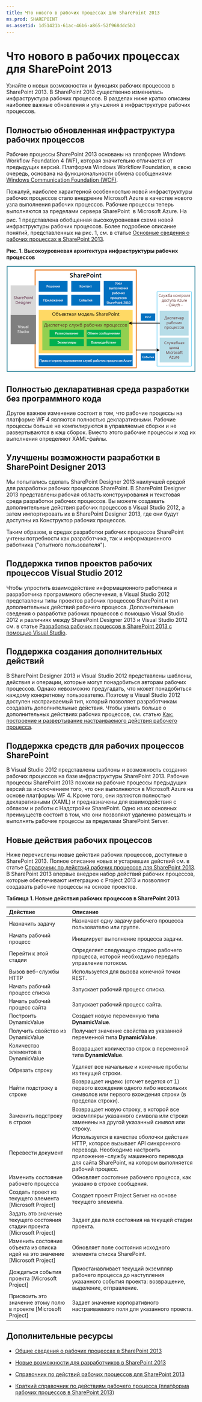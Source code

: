 ```yaml
---
title: Что нового в рабочих процессах для SharePoint 2013
ms.prod: SHAREPOINT
ms.assetid: 1d51421b-61ac-46b6-a865-52f968ddc5b3
---
```



# Что нового в рабочих процессах для SharePoint 2013
Узнайте о новых возможностях и функциях рабочих процессов в SharePoint 2013.
В SharePoint 2013 существенно изменилась инфраструктура рабочих процессов. В разделах ниже кратко описаны наиболее важные обновления и улучшения в инфраструктуре рабочих процессов.
  
    
    


## Полностью обновленная инфраструктура рабочих процессов
<a name="SP15Whatsnewinworflow_infrastructure"> </a>

Рабочие процессы SharePoint 2013 основаны на платформе Windows Workflow Foundation 4 (WF), которая значительно отличается от предыдущих версий. Платформа Windows Workflow Foundation, в свою очередь, основана на функциональности обмена сообщениями  [Windows Communication Foundation (WCF)](http://msdn.microsoft.com/ru-ru/netframework/aa663324).
  
    
    
Пожалуй, наиболее характерной особенностью новой инфраструктуры рабочих процессов стало внедрение Microsoft Azure в качестве нового узла выполнения рабочих процессов. Рабочие процессы теперь выполняются за пределами сервера SharePoint  в Microsoft Azure. На рис. 1 представлена обобщенная высокоуровневая схема новой инфраструктуры рабочих процессов. Более подробное описание понятий, представленных на рис. 1, см. в статье  [Основные сведения о рабочих процессах в SharePoint 2013](sharepoint-2013-workflow-fundamentals.md).
  
    
    

**Рис. 1. Высокоуровневая архитектура инфраструктуры рабочих процессов**

  
    
    

  
    
    
![Высокоуровневая архитектура рабочего процесса](images/wfArchitecture1.png)
  
    
    

  
    
    

  
    
    

## Полностью декларативная среда разработки без программного кода
<a name="SP15Whatsnewinworflow_environment"> </a>

Другое важное изменение состоит в том, что рабочие процессы на платформе WF 4 являются полностью декларативными. Рабочие процессы больше не компилируются в управляемые сборки и не развертываются в кэш сборок. Вместо этого рабочие процессы и ход их выполнения определяют XAML-файлы.
  
    
    

## Улучшены возможности разработки в SharePoint Designer 2013
<a name="SP15Whatsnewinworflow_SPDauthoring"> </a>

Мы попытались сделать SharePoint Designer 2013 наилучшей средой для разработки рабочих процессов SharePoint. В SharePoint Designer 2013 представлены рабочая область конструирования и текстовая среда разработки рабочих процессов. Вы можете создавать дополнительные действия рабочих процессов в Visual Studio 2012, а затем импортировать их в SharePoint Designer 2013, где они будут доступны из Конструктор рабочих процессов.
  
    
    
Таким образом, в средах разработки рабочих процессов SharePoint учтены потребности как разработчика, так и информационного работника ("опытного пользователя").
  
    
    

## Поддержка типов проектов рабочих процессов Visual Studio 2012
<a name="SP15Whatsnewinworflow_VSworkflow"> </a>

Чтобы упростить взаимодействие информационного работника и разработчика программного обеспечения, в Visual Studio 2012 представлены типы проектов рабочих процессов SharePoint и тип дополнительных действий рабочего процесса. Дополнительные сведения о разработке рабочих процессов с помощью Visual Studio 2012 и различиях между SharePoint Designer 2013 и Visual Studio 2012 см. в статье  [Разработка рабочих процессов в SharePoint 2013 с помощью Visual Studio](develop-sharepoint-2013-workflows-using-visual-studio.md).
  
    
    

## Поддержка создания дополнительных действий
<a name="SP15Whatsnewinworflow_customactions"> </a>

В SharePoint Designer 2013 и Visual Studio 2012 представлены шаблоны, действия и операции, которые могут понадобиться авторам рабочих процессов. Однако невозможно предугадать, что может понадобиться каждому конкретному пользователю. Поэтому в Visual Studio 2012 доступен настраиваемый тип, который позволяет разработчикам создавать дополнительные действия. Чтобы узнать больше о дополнительных действиях рабочих процессов, см. статью  [Как: построение и развертывание настраиваемого действия рабочего процесса](how-to-build-and-deploy-workflow-custom-actions.md).
  
    
    

## Поддержка средств для рабочих процессов SharePoint
<a name="SP15Whatsnewinworflow_Tools"> </a>

В Visual Studio 2012 представлены шаблоны и возможность создания рабочих процессов на базе инфраструктуры SharePoint 2013. Рабочие процессы SharePoint 2013 похожи на рабочие процессы предыдущих версий за исключением того, что они выполняются в Microsoft Azure на основе платформы WF 4. Кроме того, они являются полностью декларативными (XAML) и предназначены для взаимодействия с облаком и работы с Надстройки SharePoint. Одно из их основных преимуществ состоит в том, что они позволяют удаленно размещать и выполнять рабочие процессы за пределами SharePoint Server.
  
    
    

## Новые действия рабочих процессов
<a name="SP15Whatsnewinworflow_Newwfactions"> </a>

Ниже перечислены новые действия рабочих процессов, доступные в SharePoint 2013. Полное описание новых и устаревших действий см. в статье  [Справочник по действий рабочих процессов для SharePoint 2013](workflow-actions-and-activities-reference-for-sharepoint-2013.md). В SharePoint 2013 впервые внедрен набор действий рабочих процессов, которые обеспечивают интеграцию с Project 2013 и позволяют создавать рабочие процессы на основе проектов.
  
    
    

**Таблица 1. Новые действия рабочих процессов в SharePoint 2013**


|**Действие**|**Описание**|
|:-----|:-----|
|Назначить задачу  <br/> |Назначает одну задачу рабочего процесса пользователю или группе.  <br/> |
|Начать рабочий процесс  <br/> |Инициирует выполнение процесса задачи.  <br/> |
|Перейти к этой стадии  <br/> |Определяет следующую стадию рабочего процесса, которой необходимо передать управление потоком.  <br/> |
|Вызов веб-службы HTTP  <br/> |Используется для вызова конечной точки REST.  <br/> |
|Начать рабочий процесс списка  <br/> |Запускает рабочий процесс списка.  <br/> |
|Начать рабочий процесс сайта  <br/> |Запускает рабочий процесс сайта.  <br/> |
|Построить DynamicValue  <br/> |Создает новую переменную типа **DynamicValue**.  <br/> |
|Получить свойство из DynamicValue  <br/> |Получает значение свойства из указанной переменной типа **DynamicValue**.  <br/> |
|Количество элементов в DynamicValue  <br/> |Возвращает количество строк в переменной типа **DynamicValue**.  <br/> |
|Обрезать строку  <br/> |Удаляет все начальные и конечные пробелы из текущей строки.  <br/> |
|Найти подстроку в строке  <br/> |Возвращает индекс (отсчет ведется от 1) первого вхождения одного либо нескольких символов или первого вхождения строки (в пределах строки).  <br/> |
|Заменить подстроку в строке  <br/> |Возвращает новую строку, в которой все экземпляры указанного символа или строки заменены на другой указанный символ или строку.  <br/> |
|Перевести документ  <br/> |Используется в качестве оболочки действия HTTP, которое вызывает API синхронного перевода. Необходимо настроить приложение-службу машинного перевода для сайта SharePoint, на котором выполняется рабочий процесс.  <br/> |
|Изменить состояние рабочего процесса  <br/> |Обновляет состояние рабочего процесса, как указано в строке сообщения.  <br/> |
|Создать проект из текущего элемента [Microsoft Project]  <br/> |Создает проект Project Server на основе текущего элемента.  <br/> |
|Задать это значение текущего состояния стадии проекта [Microsoft Project]  <br/> |Задает два поля состояния на текущей стадии проекта.  <br/> |
|Изменить состояние объекта из списка идей на это значение [Microsoft Project]  <br/> |Обновляет поле состояния исходного элемента списка SharePoint.  <br/> |
|Дождаться события проекта [Microsoft Project]  <br/> |Приостанавливает текущий экземпляр рабочего процесса до наступления указанного события проекта: возвращение, выделение, отправление.  <br/> |
|Присвоить это значение этому полю в проекте [Microsoft Project]  <br/> |Задает значение корпоративного настраиваемого поля для указанного проекта.  <br/> |
   

## Дополнительные ресурсы
<a name="SP15Whatsnewinworflow_Addresources"> </a>


-  [Общие сведения о рабочих процессах в SharePoint 2013](get-started-with-workflows-in-sharepoint-2013.md)
    
  
-  [Новые возможности для разработчиков в SharePoint 2013](what’s-new-for-developers-in-sharepoint-2013.md)
    
  
-  [Справочник по действий рабочих процессов для SharePoint 2013](workflow-actions-and-activities-reference-for-sharepoint-2013.md)
    
  
-  [Краткий справочник по действиям рабочего процесса (платформа рабочих процессов в SharePoint 2013)](workflow-actions-quick-reference-sharepoint-2013-workflow-platform.md)
    
  


